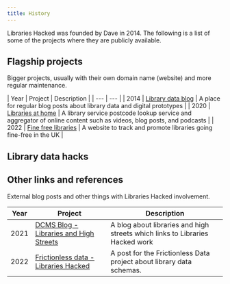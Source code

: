 ```yaml
---
title: History
---
```


Libraries Hacked was founded by Dave in 2014. The following is a list of some of the projects where they are publicly available.

## Flagship projects

Bigger projects, usually with their own domain name (website) and more regular maintenance.

| Year | Project | Description |
| --- | --- |
| 2014 | [Library data blog](https://blog.librarydata.uk) | A place for regular blog posts about library data and digital prototypes |
| 2020 | [Libraries at home](https://www.librariesathome.co.uk/) | A library service postcode lookup service and aggregator of online content such as videos, blog posts, and podcasts |
| 2022 | [Fine free libraries](https://www.finefreelibraries.uk/) | A website to track and promote libraries going fine-free in the UK |


## Library data hacks



## Other links and references

External blog posts and other things with Libraries Hacked involvement.

| Year | Project | Description |
| --- | --- | --- |
| 2021 | [DCMS Blog - Libraries and High Streets](https://dcmslibraries.blog.gov.uk/2021/05/20/libraries-and-high-streets/) | A blog about libraries and high streets which links to Libraries Hacked work |
| 2022 | [Frictionless data - Libraries Hacked](https://frictionlessdata.io/blog/2022/02/07/libraries-hacked/) | A post for the Frictionless Data project about library data schemas. |

